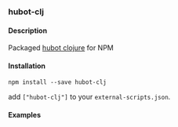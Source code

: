 ### hubot-clj

#### Description
Packaged [hubot clojure](https://github.com/github/hubot-scripts/blob/master/src/scripts/clojure.coffee) for NPM

#### Installation
`npm install --save hubot-clj`

add `["hubot-clj"]` to your `external-scripts.json`.

#### Examples